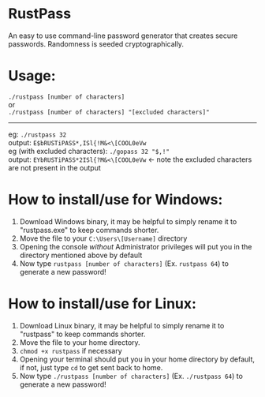 # RustPass

An easy to use command-line password generator that creates secure passwords. Randomness is seeded cryptographically.

# Usage:

`./rustpass [number of characters]`<br>
or <br>
`./rustpass [number of characters] "[excluded characters]"`

<hr>

eg: `./rustpass 32` <br>
output: `E$bRUSTiPASS*,ISl{!M&<\[COOL0eVw` <br>
eg (with excluded characters): `./gopass 32 "$,!"` <br>
output: `EYbRUSTiPASS*2ISl{?M&<\[COOL0eVw` <- note the excluded characters are not present in the output

# How to install/use for Windows:

1. Download Windows binary, it may be helpful to simply rename it to "rustpass.exe"  to keep
   commands shorter.
2. Move the file to your `C:\Users\[Username]` directory
3. Opening the console *without* Administrator privileges will put you in the directory mentioned above by default
4. Now type `rustpass [number of characters]` (Ex. `rustpass 64`) to generate a new password!

# How to install/use for Linux:

1. Download Linux binary, it may be helpful to simply rename it to "rustpass" to keep commands shorter.
2. Move the file to your home directory.
3. `chmod +x rustpass` if necessary
4. Opening your terminal should put you in your home directory by default, if not, just type `cd` to get sent back to
   home.
5. Now type `./rustpass [number of characters]` (Ex. `./rustpass 64`) to generate a new password!